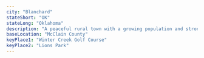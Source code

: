 ```yaml
---
city: "Blanchard"
stateShort: "OK"
stateLong: "Oklahoma"
description: "A peaceful rural town with a growing population and strong community ties."
baseLocation: "McClain County"
keyPlace1: "Winter Creek Golf Course"
keyPlace2: "Lions Park"
---
```

